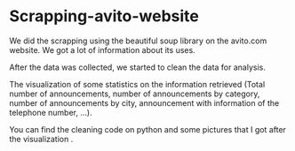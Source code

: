 # Scrapping-avito-website

We did the scrapping using the beautiful soup library on the avito.com website. We got a lot of information about its uses.

After the data was collected, we started to clean the data for analysis.

The visualization of some statistics on the information retrieved (Total number of announcements, number of announcements by category, number of announcements by city, announcement with information of the telephone number, ...).

You can find the cleaning code on python and some pictures that I got after the visualization .
